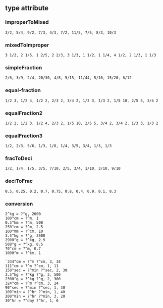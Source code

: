 ## type attribute

### improperToMixed

```
3/2, 5/4, 9/2, 7/3, 4/3, 7/2, 11/5, 7/5, 8/3, 10/3
```

### mixedToImproper

```
3 1/2, 2 1/5, 1 2/5, 2 2/3, 3 1/3, 1 1/2, 1 1/4, 4 1/2, 2 1/3, 1 1/3
```

### simpleFraction

```
2/6, 3/9, 2/4, 20/30, 4/8, 5/15, 11/44, 5/10, 15/20, 6/12
```

### equal-fraction

```
1/2 3, 1/2 4, 1/2 2, 2/3 2, 3/4 2, 1/3 3, 1/3 2, 1/5 10, 2/5 5, 3/4 2
```

### equalFraction2

```
1/2 2, 1/2 3, 1/2 4, 2/3 2, 1/5 10, 2/5 5, 3/4 2, 3/4 2, 1/3 3, 1/3 2
```

### equalFraction3

```
1/2, 2/3, 5/6, 1/3, 1/8, 1/4, 3/5, 3/4, 1/3, 1/3
```

### fracToDeci

```
1/2, 1/4, 1/5, 3/5, 7/10, 2/5, 3/4, 1/10, 3/10, 9/10
```

### deciToFrac

```
0.5, 0.25, 0.2, 0.7, 0.75, 0.8, 0.4, 0.9, 0.1, 0.3
```

### conversion

```
2^kg = ?^g, 2000
100^cm = ?^m, 1
0.5^km = ?^m, 500
250^cm = ?^m, 2.5
100^mm = ?^cm, 10
3.5^kg = ?^g, 3500
2900^g = ?^kg, 2.9
500^g = ?^kg, 0.5
70^cm = ?^m, 0.7
1000^m = ?^km, 1
```

```
`334^cm = ?^m ?^cm, 3, 34
111^cm = ?^m ?^cm, 1, 11
150^sec = ?^min ?^sec, 2, 30
3.5^kg = ?^kg ?^g, 3, 500
2300^g = ?^kg ?^g, 2, 300
324^cm = ?^m ?^cm, 3, 24
90^sec = ?^min ?^sec, 1, 30
100^min = ?^hr ?^min, 1, 40
200^min = ?^hr ?^min, 3, 20
30^hr = ?^day ?^hr, 1, 6
```
